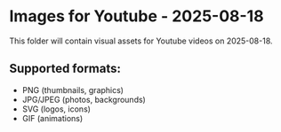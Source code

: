 # Images for Youtube - 2025-08-18

This folder will contain visual assets for Youtube videos on 2025-08-18.

## Supported formats:
- PNG (thumbnails, graphics)
- JPG/JPEG (photos, backgrounds)
- SVG (logos, icons)
- GIF (animations)
